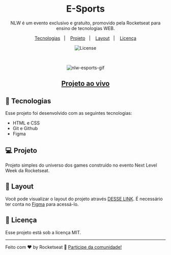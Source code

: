 <h1 align="center"> E-Sports </h1>

<p align="center">
NLW é um evento exclusivo e gratuito, promovido pela Rocketseat para ensino de tecnologias WEB. <br/>
</p>

<p align="center">
  <a href="#-tecnologias">Tecnologias</a>&nbsp;&nbsp;&nbsp;|&nbsp;&nbsp;&nbsp;
  <a href="#-projeto">Projeto</a>&nbsp;&nbsp;&nbsp;|&nbsp;&nbsp;&nbsp;
  <a href="#-layout">Layout</a>&nbsp;&nbsp;&nbsp;|&nbsp;&nbsp;&nbsp;
  <a href="#memo-licença">Licença</a>
</p>

<p align="center">
  <img alt="License" src="https://img.shields.io/static/v1?label=license&message=MIT&color=49AA26&labelColor=000000">
</p>

<br>

<div align="center">

![nlw-esports-gif](https://github.com/isadoraguiar/nlw-esports/assets/105128106/51c7b002-dabe-4a4d-a622-7fe938f7e549)

</div>

<h2 align="center"><a href="https://isadoraguiar.github.io/nlw-esports" target="_blank" >Projeto ao vivo</a></h2>

## 🚀 Tecnologias

Esse projeto foi desenvolvido com as seguintes tecnologias:

- HTML e CSS
- Git e Github
- Figma

## 💻 Projeto

Projeto simples do universo dos games construído no evento Next Level Week da Rocketseat.

## 🔖 Layout

Você pode visualizar o layout do projeto através [DESSE LINK](https://www.figma.com/community/file/1150897317533332617). É necessário ter conta no [Figma](https://figma.com) para acessá-lo.

## :memo: Licença

Esse projeto está sob a licença MIT.

---

Feito com ♥ by Rocketseat :wave: [Participe da comunidade!](https://discord.gg/rocketseat)
